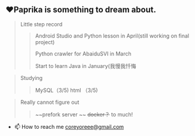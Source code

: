 ❤Paprika is something to dream about.
---
> Little step record
>>  Android Studio and Python lesson in April(still working on final project)
>>  
>> Python crawler for AbaiduSVI in March
>> 
>> Start to learn Java in January(我慢我忏悔


> Studying
>> MySQL（3/5) html （3/5)


> Really cannot figure out
>>~~prefork server  ~~
>>~~docker？~~
>>to much!



- 📫 How to reach me coreyoreee@gmail.com

<!---
Papriko/Papriko is a ✨ special ✨ repository because its `README.md` (this file) appears on your GitHub profile.
You can click the Preview link to take a look at your changes.
--->
